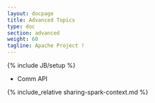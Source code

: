 ```yaml
---
layout: docpage
title: Advanced Topics
type: doc
section: advanced
weight: 60
tagline: Apache Project !
---
```


{% include JB/setup %}

- Comm API

{% include_relative sharing-spark-context.md %}
